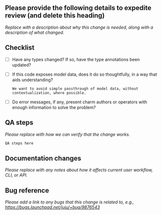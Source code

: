 ## Please provide the following details to expedite review (and delete this heading)

*Replace with a description about why this change is needed, along with a description of what changed.*

## Checklist

 - [ ] Have any types changed? If so, have the type annotations been updated?
 - [ ] If this code exposes model data, does it do so thoughtfully, in a way that aids understanding?

       We want to avoid simple passthrough of model data, without contextualization, where possible.

 - [ ] Do error messages, if any, present charm authors or operators with enough information to solve the problem?

## QA steps

*Please replace with how we can verify that the change works.*

```sh
QA steps here
```

## Documentation changes

*Please replace with any notes about how it affects current user workflow, CLI, or API.*

## Bug reference

*Please add a link to any bugs that this change is related to, e.g., https://bugs.launchpad.net/juju/+bug/9876543*
